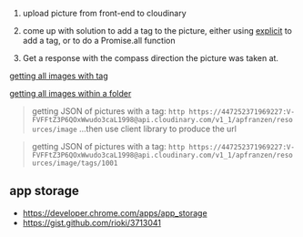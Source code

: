 1. upload picture from front-end to cloudinary
1. come up with solution to add a tag to the picture, either using [explicit](http://cloudinary.com/documentation/image_upload_api_reference#explicit) to add a tag, or to do a Promise.all function

1. Get a response with the compass direction the picture was taken at.

[getting all images with tag](https://support.cloudinary.com/hc/en-us/articles/203189031-How-to-retrieve-a-list-of-all-resources-sharing-the-same-tag-)

[getting all images within a folder](https://support.cloudinary.com/hc/en-us/articles/202521082-How-to-list-all-images-within-a-folder-)

> getting JSON of pictures with a tag: `http https://447252371969227:V-FVFFtZ3P6QOxWwudo3caL1998@api.cloudinary.com/v1_1/apfranzen/resources/image`
...then use client library to produce the url

> getting JSON of pictures with a tag: `http https://447252371969227:V-FVFFtZ3P6QOxWwudo3caL1998@api.cloudinary.com/v1_1/apfranzen/resources/image/tags/1001`

## app storage
- https://developer.chrome.com/apps/app_storage
- https://gist.github.com/rioki/3713041
